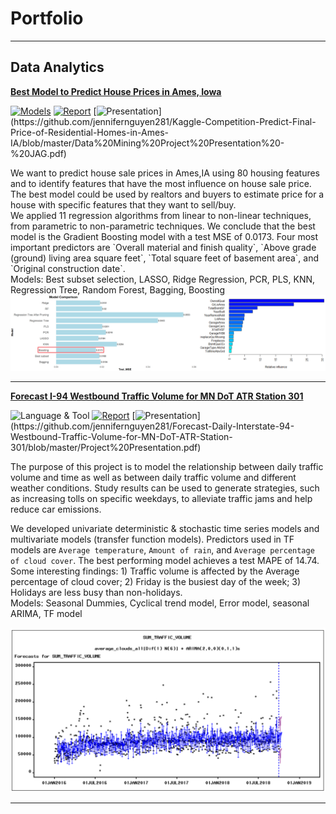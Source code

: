 # Portfolio
---
## Data Analytics 

[**Best Model to Predict House Prices in Ames, Iowa**](https://github.com/jennifernguyen281/Kaggle-Competition-Predict-Final-Price-of-Residential-Homes-in-Ames-IA)

[![Models](https://img.shields.io/badge/Models-lightskyblue?logo=R)](https://github.com/jennifernguyen281/Kaggle-Competition-Predict-Final-Price-of-Residential-Homes-in-Ames-IA/blob/master/Predicting%20House%20Price.Rmd)
[![Report](https://img.shields.io/badge/PDF-Report-red?logo=PDF)](https://github.com/jennifernguyen281/Kaggle-Competition-Predict-Final-Price-of-Residential-Homes-in-Ames-IA/blob/master/DM-Final-Report_official.pdf)
[![Presentation](https://img.shields.io/badge/Presentation-salmon?)](https://github.com/jennifernguyen281/Kaggle-Competition-Predict-Final-Price-of-Residential-Homes-in-Ames-IA/blob/master/Data%20Mining%20Project%20Presentation%20-%20JAG.pdf)

<div> We want to predict house sale prices in Ames,IA using 80 housing features and to identify features that have the most influence on house sale price. The best model could be used by realtors and buyers to estimate price for a house with specific features that they want to sell/buy.
<br>
We applied 11 regression algorithms from linear to non-linear techniques, from parametric to non-parametric techniques. We conclude that the best model is the Gradient Boosting model with a test MSE of 0.0173. Four most important predictors are `Overall material and finish quality`, `Above grade (ground) living area square feet`, `Total square feet of basement area`, and `Original construction date`.
<br>
Models: Best subset selection, LASSO, Ridge Regression, PCR, PLS, KNN, Regression Tree, Random Forest, Bagging, Boosting
<br>
</div>
<center><img src="assets/img/House-Price.jpg"/></center>

---
[**Forecast I-94 Westbound Traffic Volume for MN DoT ATR Station 301**](https://github.com/jennifernguyen281/Forecast-Daily-Interstate-94-Westbound-Traffic-Volume-for-MN-DoT-ATR-Station-301)

![Language & Tool](https://img.shields.io/badge/SAS-Language_&Tool-navy?logo=SAS)
[![Report](https://img.shields.io/badge/PDF-Report-red?logo=PDF)](https://github.com/jennifernguyen281/Forecast-Daily-Interstate-94-Westbound-Traffic-Volume-for-MN-DoT-ATR-Station-301/blob/master/Project%20Paper.pdf)
[![Presentation](https://img.shields.io/badge/Presentation-salmon?)](https://github.com/jennifernguyen281/Forecast-Daily-Interstate-94-Westbound-Traffic-Volume-for-MN-DoT-ATR-Station-301/blob/master/Project%20Presentation.pdf)

<div> The purpose of this project is to model the relationship between daily traffic volume and time as well as between daily traffic volume and different weather conditions. Study results can be used to generate strategies, such as increasing tolls on specific weekdays, to alleviate traffic jams and help reduce car emissions.
<br>
  
We developed univariate deterministic & stochastic time series models and multivariate models (transfer function models). Predictors used in TF models are `Average temperature`, `Amount of rain`, and `Average percentage of cloud cover`. The best performing model achieves a test MAPE of 14.74.
<br>
Some interesting findings: 1) Traffic volume is affected by the Average percentage of cloud cover; 2) Friday is the busiest day of the week; 3) Holidays are less busy than non-holidays.
<br>
Models: Seasonal Dummies, Cyclical trend model, Error model, seasonal ARIMA, TF model
<br>
</div>
<center><img src="assets/img/Final TF model forecast graph.png"/></center>

---


